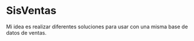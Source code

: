 # SisVentas
Mi idea es realizar diferentes soluciones para usar con una misma base de datos de ventas.

